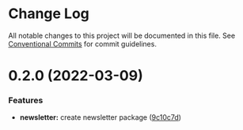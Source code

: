 # Change Log

All notable changes to this project will be documented in this file.
See [Conventional Commits](https://conventionalcommits.org) for commit guidelines.

# 0.2.0 (2022-03-09)


### Features

* **newsletter:** create newsletter package ([9c10c7d](https://github.com/deglier/poc-lerna-chakra/commit/9c10c7d3e157e5c99e00b6de299ab221c1dbf681))
